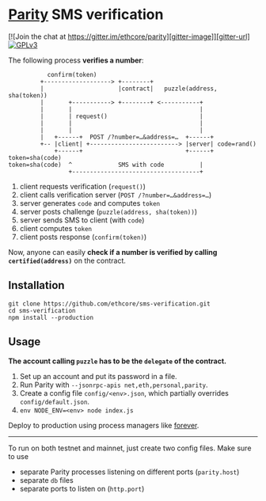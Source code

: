 # [Parity](https://ethcore.io/parity.html) SMS verification

[![Join the chat at https://gitter.im/ethcore/parity][gitter-image]][gitter-url] [![GPLv3][license-image]][license-url]

[gitter-image]: https://badges.gitter.im/Join%20Chat.svg
[gitter-url]: https://gitter.im/ethcore/parity
[license-image]: https://img.shields.io/badge/license-GPL%20v3-green.svg
[license-url]: https://www.gnu.org/licenses/gpl-3.0.en.html

The following process **verifies a number**:

```
           confirm(token)
         +-------------------> +--------+
         |                     |contract|   puzzle(address, sha(token))
         |       +-----------> +--------+ <-----------+
         |       |                                    |
         |       | request()                          |
         |       |                                    |
         |       |                                    |
         |   +------+  POST /?number=…&address=…  +------+
         +-- |client| +-------------------------> |server| code=rand()
             +------+                             +------+ token=sha(code)
token=sha(code)  ^             SMS with code          |
                 +------------------------------------+
```

1. client requests verification (`request()`)
2. client calls verification server (`POST /?number=…&address=…`)
3. server generates `code` and computes `token`
4. server posts challenge (`puzzle(address, sha(token))`)
5. server sends SMS to client (with `code`)
6. client computes `token`
7. client posts response (`confirm(token)`)

Now, anyone can easily **check if a number is verified by calling `certified(address)`** on the contract.

## Installation

```shell
git clone https://github.com/ethcore/sms-verification.git
cd sms-verification
npm install --production
```

## Usage

**The account calling `puzzle` has to be the `delegate` of the contract.**

1. Set up an account and put its password in a file.
2. Run Parity with `--jsonrpc-apis net,eth,personal,parity`.
3. Create a config file `config/<env>.json`, which partially overrides `config/default.json`.
4. `env NODE_ENV=<env> node index.js`

Deploy to production using process managers like [forever](https://github.com/foreverjs/forever#readme).

---

To run on both testnet and mainnet, just create two config files. Make sure to use

- separate Parity processes listening on different ports (`parity.host`)
- separate `db` files
- separate ports to listen on (`http.port`)
